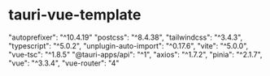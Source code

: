 # tauri-vue-template
"autoprefixer": "^10.4.19"   "postcss": "^8.4.38", "tailwindcss": "^3.4.3", "typescript": "^5.0.2", "unplugin-auto-import": "^0.17.6", "vite": "^5.0.0", "vue-tsc": "^1.8.5" "@tauri-apps/api": "^1", "axios": "^1.7.2", "pinia": "^2.1.7", "vue": "^3.3.4", "vue-router": "4"
